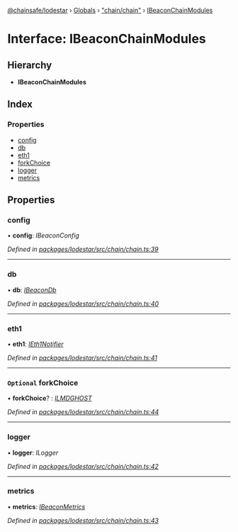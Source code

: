 [@chainsafe/lodestar](../README.md) › [Globals](../globals.md) › ["chain/chain"](../modules/_chain_chain_.md) › [IBeaconChainModules](_chain_chain_.ibeaconchainmodules.md)

# Interface: IBeaconChainModules

## Hierarchy

* **IBeaconChainModules**

## Index

### Properties

* [config](_chain_chain_.ibeaconchainmodules.md#config)
* [db](_chain_chain_.ibeaconchainmodules.md#db)
* [eth1](_chain_chain_.ibeaconchainmodules.md#eth1)
* [forkChoice](_chain_chain_.ibeaconchainmodules.md#optional-forkchoice)
* [logger](_chain_chain_.ibeaconchainmodules.md#logger)
* [metrics](_chain_chain_.ibeaconchainmodules.md#metrics)

## Properties

###  config

• **config**: *IBeaconConfig*

*Defined in [packages/lodestar/src/chain/chain.ts:39](https://github.com/ChainSafe/lodestar/blob/e23248925/packages/lodestar/src/chain/chain.ts#L39)*

___

###  db

• **db**: *[IBeaconDb](_db_api_beacon_interface_.ibeacondb.md)*

*Defined in [packages/lodestar/src/chain/chain.ts:40](https://github.com/ChainSafe/lodestar/blob/e23248925/packages/lodestar/src/chain/chain.ts#L40)*

___

###  eth1

• **eth1**: *[IEth1Notifier](_eth1_interface_.ieth1notifier.md)*

*Defined in [packages/lodestar/src/chain/chain.ts:41](https://github.com/ChainSafe/lodestar/blob/e23248925/packages/lodestar/src/chain/chain.ts#L41)*

___

### `Optional` forkChoice

• **forkChoice**? : *[ILMDGHOST](_chain_forkchoice_interface_.ilmdghost.md)*

*Defined in [packages/lodestar/src/chain/chain.ts:44](https://github.com/ChainSafe/lodestar/blob/e23248925/packages/lodestar/src/chain/chain.ts#L44)*

___

###  logger

• **logger**: *ILogger*

*Defined in [packages/lodestar/src/chain/chain.ts:42](https://github.com/ChainSafe/lodestar/blob/e23248925/packages/lodestar/src/chain/chain.ts#L42)*

___

###  metrics

• **metrics**: *[IBeaconMetrics](_metrics_interface_.ibeaconmetrics.md)*

*Defined in [packages/lodestar/src/chain/chain.ts:43](https://github.com/ChainSafe/lodestar/blob/e23248925/packages/lodestar/src/chain/chain.ts#L43)*
